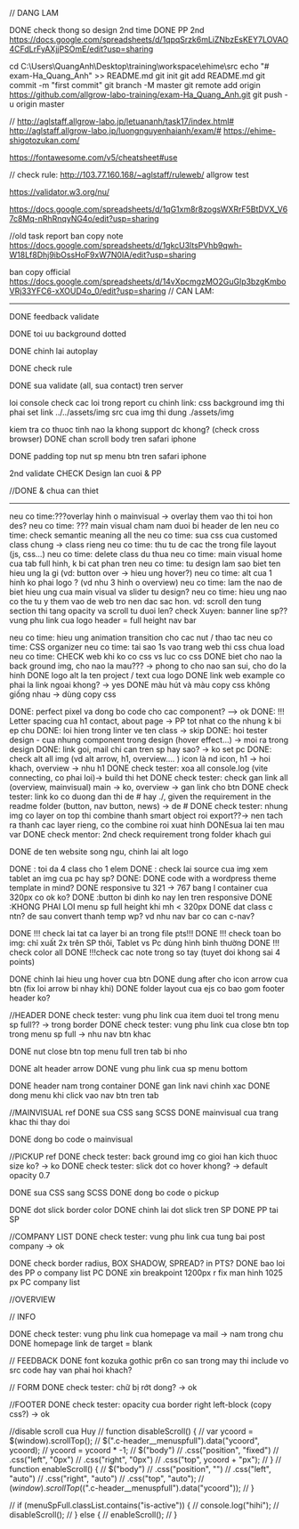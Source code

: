 // DANG LAM

DONE check thong so design 2nd time
DONE PP 2nd
https://docs.google.com/spreadsheets/d/1qpqSrzk6mLiZNbzEsKEY7LOVAO4CFdLrFyAXjjPSOmE/edit?usp=sharing

cd C:\Users\QuangAnh\Desktop\training\workspace\ehime\src
echo "# exam-Ha_Quang_Anh" >> README.md
git init
git add README.md
git commit -m "first commit"
git branch -M master
git remote add origin https://github.com/allgrow-labo-training/exam-Ha_Quang_Anh.git
git push -u origin master

//
http://aglstaff.allgrow-labo.jp/letuananh/task17/index.html#
http://aglstaff.allgrow-labo.jp/luongnguyenhaianh/exam/#
https://ehime-shigotozukan.com/

https://fontawesome.com/v5/cheatsheet#use

// check rule:
http://103.77.160.168/~aglstaff/ruleweb/
allgrow
test

https://validator.w3.org/nu/

https://docs.google.com/spreadsheets/d/1qG1xm8r8zogsWXRrF5BtDVX_V67c8Mq-nRhRnqyNG4o/edit?usp=sharing

//old task report
ban copy note
https://docs.google.com/spreadsheets/d/1gkcU3ltsPVhb9qwh-W18Lf8Dhj9ibOssHoF9xW7N0IA/edit?usp=sharing

ban copy official
https://docs.google.com/spreadsheets/d/14vXpcmgzMO2GuGlp3bzgKmboVRj33YFC6-xXOUD4o_0/edit?usp=sharing
// CAN LAM:

---

DONE feedback validate

DONE toi uu background dotted

DONE chinh lai autoplay

DONE check rule

DONE sua validate (all, sua contact) tren server

loi console
check cac loi trong report cu
chinh link: css background img thi phai set link ../../assets/img
src cua img thi dung ./assets/img

kiem tra co thuoc tinh nao la khong support dc khong? (check cross browser)
DONE chan scroll body tren safari iphone

DONE padding top nut sp menu btn tren safari iphone

2nd validate
CHECK Design lan cuoi & PP

//DONE & chua can thiet

---

neu co time:???overlay hinh o mainvisual -> overlay them vao thi toi hon des?
neu co time: ??? main visual cham nam duoi bi header de len
neu co time: check semantic meaning all the
neu co time: sua css cua customed class chung -> class rieng
neu co time: thu tu de cac the trong file layout (js, css...)
neu co time: delete class du thua
neu co time: main visual home cua tab full hinh, k bi cat phan tren
neu co time: tu design lam sao biet ten hieu ung la gi (vd: button over -> hieu ung hover?)
neu co time: alt cua 1 hinh ko phai logo ? (vd nhu 3 hinh o overview)
neu co time: lam the nao de biet hieu ung cua main visual va slider tu design?
neu co time: hieu ung nao co the tu y them vao de web tro nen dac sac hon. vd: scroll den tung section thi tang opacity va scroll tu duoi len?
check Xuyen:
banner line sp??
vung phu link cua logo header = full height nav bar

neu co time: hieu ung animation transition cho cac nut / thao tac
neu co time: CSS organizer
neu co time: tai sao 1s vao trang web thi css chua load
neu co time: CHECK web khi ko co css vs luc co css
DONE biet cho nao la back ground img, cho nao la mau??? -> phong to cho nao san sui, cho do la hinh
DONE logo alt la ten project / text cua logo
DONE link web example co phai la link ngoai khong? -> yes
DONE màu hút và màu copy css không giống nhau -> dùng copy css

DONE: perfect pixel va dong bo code cho cac component? --> ok
DONE: !!! Letter spacing cua h1 contact, about page -> PP tot nhat co the nhung k bi ep chu
DONE: loi hien trong linter ve ten class -> skip
DONE: hoi tester design - cua nhung component trong design (hover effect...) -> moi ra trong design
DONE: link goi, mail chi can tren sp hay sao? -> ko set pc
DONE: check alt all img (vd alt arrow, h1, overview.... ) icon là nd icon, h1 -> hoi khach, overview -> nhu h1
DONE check tester: xoa all console.log (vite connecting, co phai loi)-> build thi het
DONE check tester: check gan link all (overview, mainvisual) main -> ko, overview -> gan link cho btn
DONE check tester: link ko co duong dan thi de # hay ./, given the requirement in the readme folder (button, nav button, news) -> de #
DONE check tester: nhung img co layer on top thi combine thanh smart object roi export??-> nen tach ra thanh cac layer rieng, co the combine roi xuat hinh
DONEsua lai ten mau var
DONE check mentor: 2nd check requirement trong folder khach gui

DONE de ten website song ngu, chinh lai alt logo

DONE : toi da 4 class cho 1 elem
DONE : check lai source cua img xem tablet an img cua pc hay sp?
DONE: DONE code with a wordpress theme template in mind?
DONE responsive tu 321 -> 767 bang l container cua 320px co ok ko?
DONE :button bi dinh ko nay len tren responsive
DONE :KHONG PHAI LOI menu sp full height khi mh < 320px
DONE dat class c ntn? de sau convert thanh temp wp? vd nhu nav bar co can c-nav?

DONE !!! check lai tat ca layer bi an trong file pts!!!
DONE !!! check toan bo img: chỉ xuất 2x trên SP thôi, Tablet vs Pc dùng hình bình thường
DONE !!! check color all
DONE !!!check cac note trong so tay (tuyet doi khong sai 4 points)

DONE chinh lai hieu ung hover cua btn
DONE dung after cho icon arrow cua btn (fix loi arrow bi nhay khi)
DONE folder layout cua ejs co bao gom footer header ko?

//HEADER
DONE check tester: vung phu link cua item duoi tel trong menu sp full?? -> trong border
DONE check tester: vung phu link cua close btn top trong menu sp full -> nhu nav btn khac

DONE nut close btn top menu full tren tab bi nho

DONE alt header arrow
DONE vung phu link cua sp menu bottom

DONE header nam trong container
DONE gan link navi chinh xac
DONE dong menu khi click vao nav btn tren tab

//MAINVISUAL ref
DONE sua CSS sang SCSS
DONE mainvisual cua trang khac thi thay doi

DONE dong bo code o mainvisual

//PICKUP ref
DONE check tester: back ground img co gioi han kich thuoc size ko? -> ko
DONE check tester: slick dot co hover khong? -> default opacity 0.7

DONE sua CSS sang SCSS
DONE dong bo code o pickup

DONE dot slick border color
DONE chinh lai dot slick tren SP
DONE PP tai SP

//COMPANY LIST
DONE check tester: vung phu link cua tung bai post company -> ok

DONE check border radius, BOX SHADOW, SPREAD? in PTS?
DONE bao loi des PP o company list PC
DONE xin breakpoint 1200px r fix man hinh 1025 px PC company list

//OVERVIEW

// INFO

DONE check tester: vung phu link cua homepage va mail -> nam trong chu
DONE homepage link de target = blank

// FEEDBACK
DONE font kozuka gothic pr6n co san trong may thi include vo src code hay van phai hoi khach?

// FORM
DONE check tester: chữ bị rớt dong? -> ok

//FOOTER
DONE check tester: opacity cua border right left-block (copy css?) -> ok

//disable scroll cua Huy
// function disableScroll() {
// var ycoord = $(window).scrollTop();
//   $(".c-header__menuspfull").data("ycoord", ycoord);
//   ycoord = ycoord * -1;
//   $("body")
//     .css("position", "fixed")
//     .css("left", "0px")
//     .css("right", "0px")
//     .css("top", ycoord + "px");
// }
// function enableScroll() {
//   $("body")
//     .css("position", "")
//     .css("left", "auto")
//     .css("right", "auto")
//     .css("top", "auto");
//   $(window).scrollTop($(".c-header\_\_menuspfull").data("ycoord"));
// }

// if (menuSpFull.classList.contains("is-active")) {
// console.log("hihi");
// disableScroll();
// } else {
// enableScroll();
// }
